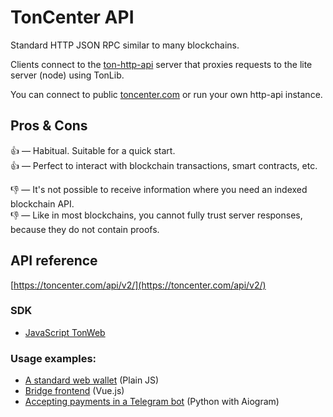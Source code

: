 # TonCenter API

Standard HTTP JSON RPC similar to many blockchains.

Clients connect to the [ton-http-api](https://github.com/toncenter/ton-http-api) server that proxies requests to the lite server (node) using TonLib.

You can connect to public [toncenter.com](https://toncenter.com) or run your own http-api instance.

## Pros & Cons

👍 — Habitual. Suitable for a quick start.  
👍 — Perfect to interact with blockchain transactions, smart contracts, etc.

👎 — It's not possible to receive information where you need an indexed blockchain API.  
👎 — Like in most blockchains, you cannot fully trust server responses, because they do not contain proofs.

## API reference

[https://toncenter.com/api/v2/](https://toncenter.com/api/v2/)

### SDK

- [JavaScript TonWeb](https://github.com/toncenter/tonweb)

### Usage examples:

- [A standard web wallet](https://github.com/toncenter/ton-wallet) (Plain JS)
- [Bridge frontend](https://github.com/ton-blockchain/bridge) (Vue.js)
- [Accepting payments in a Telegram bot](../payment-processing/accept-payments-in-a-telegram-bot.md) (Python with Aiogram)
